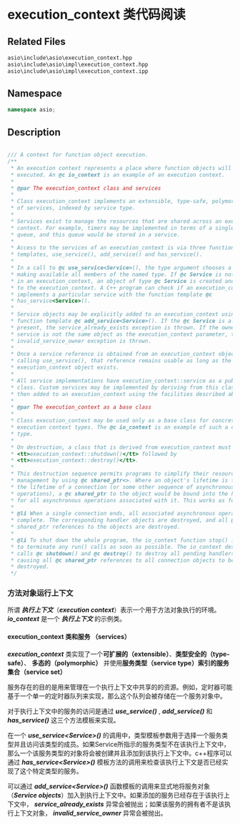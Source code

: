 # execution_context 类代码阅读

## Related Files

```bash
asio\include\asio\execution_context.hpp
asio\include\asio\impl\execution_context.hpp
asio\include\asio\impl\execution_context.ipp
```
## Namespace

```c++
namespace asio;
```
## Description

```c++

/// A context for function object execution.
/**
 * An execution context represents a place where function objects will be
 * executed. An @c io_context is an example of an execution context.
 *
 * @par The execution_context class and services
 *
 * Class execution_context implements an extensible, type-safe, polymorphic set
 * of services, indexed by service type.
 *
 * Services exist to manage the resources that are shared across an execution
 * context. For example, timers may be implemented in terms of a single timer
 * queue, and this queue would be stored in a service.
 *
 * Access to the services of an execution_context is via three function
 * templates, use_service(), add_service() and has_service().
 *
 * In a call to @c use_service<Service>(), the type argument chooses a service,
 * making available all members of the named type. If @c Service is not present
 * in an execution_context, an object of type @c Service is created and added
 * to the execution_context. A C++ program can check if an execution_context
 * implements a particular service with the function template @c
 * has_service<Service>().
 *
 * Service objects may be explicitly added to an execution_context using the
 * function template @c add_service<Service>(). If the @c Service is already
 * present, the service_already_exists exception is thrown. If the owner of the
 * service is not the same object as the execution_context parameter, the
 * invalid_service_owner exception is thrown.
 *
 * Once a service reference is obtained from an execution_context object by
 * calling use_service(), that reference remains usable as long as the owning
 * execution_context object exists.
 *
 * All service implementations have execution_context::service as a public base
 * class. Custom services may be implemented by deriving from this class and
 * then added to an execution_context using the facilities described above.
 *
 * @par The execution_context as a base class
 *
 * Class execution_context may be used only as a base class for concrete
 * execution context types. The @c io_context is an example of such a derived
 * type.
 *
 * On destruction, a class that is derived from execution_context must perform
 * <tt>execution_context::shutdown()</tt> followed by
 * <tt>execution_context::destroy()</tt>.
 *
 * This destruction sequence permits programs to simplify their resource
 * management by using @c shared_ptr<>. Where an object's lifetime is tied to
 * the lifetime of a connection (or some other sequence of asynchronous
 * operations), a @c shared_ptr to the object would be bound into the handlers
 * for all asynchronous operations associated with it. This works as follows:
 *
 * @li When a single connection ends, all associated asynchronous operations
 * complete. The corresponding handler objects are destroyed, and all @c
 * shared_ptr references to the objects are destroyed.
 *
 * @li To shut down the whole program, the io_context function stop() is called
 * to terminate any run() calls as soon as possible. The io_context destructor
 * calls @c shutdown() and @c destroy() to destroy all pending handlers,
 * causing all @c shared_ptr references to all connection objects to be
 * destroyed.
 */
```

### 方法对象运行上下文
所谓 ***执行上下文***（***execution context***）表示一个用于方法对象执行的环境。 ***io_context*** 是一个 ***执行上下文*** 的示例类。
#### **execution_context** 类和**服务** （**services**）

***execution_context*** 类实现了一个**可扩展的（extensible）**、**类型安全的（type-safe）**、
**多态的（polymorphic）** 并使用**服务类型（service type）**索引的**服务集合（service set）**

服务存在的目的是用来管理在一个执行上下文中共享的的资源。例如，定时器可能基于一个单一的定时器队列来实现，那么这个队列会被存储在一个服务对象中。

对于执行上下文中的服务的访问是通过 ***use_service()*** ,  ***add_service()*** 和 ***has_service()*** 这三个方法模板来实现。

在一个 ***use_service\<Service\>()*** 的调用中，类型模板参数用于选择一个服务类型并且访问该类型的成员。如果Service所指示的服务类型不在该执行上下文中，那么一个该服务类型的对象将会被创建并且添加到该执行上下文中。c++程序可以通过 ***has_service\<Service\>()*** 模板方法的调用来检查该执行上下文是否已经实现了这个特定类型的服务。

可以通过 ***add_service\<Service\>()*** 函数模板的调用来显式地将服务对象（***Service objects***）加入到执行上下文中。如果添加的服务已经存在于该执行上下文中， ***service_already_exists*** 异常会被抛出；如果该服务的拥有者不是该执行上下文对象， ***invalid_service_owner*** 异常会被抛出。

